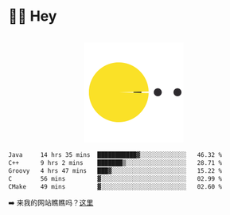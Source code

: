 
# 👋🏻 Hey
<div align="center">
	<br>
	<img src="https://raw.githubusercontent.com/Aniket965/Aniket965/master/pacman.svg?sanitize=true" width="200" height="200">
	<br>
</div>

<!--START_SECTION:waka-->
```text
Java     14 hrs 35 mins  ███████████▓░░░░░░░░░░░░░   46.32 % 
C++      9 hrs 2 mins    ███████▒░░░░░░░░░░░░░░░░░   28.71 % 
Groovy   4 hrs 47 mins   ███▓░░░░░░░░░░░░░░░░░░░░░   15.22 % 
C        56 mins         ▓░░░░░░░░░░░░░░░░░░░░░░░░   02.99 % 
CMake    49 mins         ▓░░░░░░░░░░░░░░░░░░░░░░░░   02.60 % 
```
<!--END_SECTION:waka-->

 ➡️  来我的网站瞧瞧吗？[这里](https://www.shaolongfei.com)
